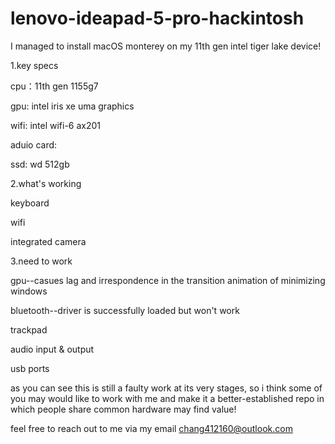 # lenovo-ideapad-5-pro-hackintosh

I managed to install macOS monterey on my 11th gen intel tiger lake device!

1.key specs

cpu：11th gen 1155g7

gpu: intel iris xe uma graphics

wifi: intel wifi-6 ax201

aduio card:

ssd: wd 512gb

2.what's working

keyboard

wifi

integrated camera

3.need to work

gpu--casues lag and irrespondence in the transition animation of minimizing windows

bluetooth--driver is successfully loaded but won't work

trackpad

audio input & output

usb ports

as you can see this is still a faulty work at its very stages, so i think some of you may would like to work with me and make it a better-established repo in which people share common hardware may find value!

feel free to reach out to me via my email chang412160@outlook.com
